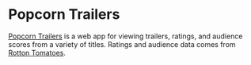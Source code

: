 # Popcorn Trailers
[Popcorn Trailers](https://github.com/Klassar/Popcorn-Traillers) is a web app for viewing trailers, ratings, and audience scores from a variety of titles. Ratings and audience data comes from [Rotton Tomatoes](https://www.rottentomatoes.com/).
